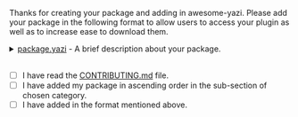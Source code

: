 Thanks for creating your package and adding in awesome-yazi.
Please add your package in the following format to allow users to access your plugin as well as to increase ease to download them.

<details>
<summary>
<a href="https://github.com/author_name/package.yazi">package.yazi</a> - A brief description about your package.
</summary>

```bash
ya pack -a author_name/package
```

</details>

<br>

- [ ] I have read the [CONTRIBUTING.md](CONTRIBUTING.md) file.
- [ ] I have added my package in ascending order in the sub-section of chosen category.
- [ ] I have added in the format mentioned above.
